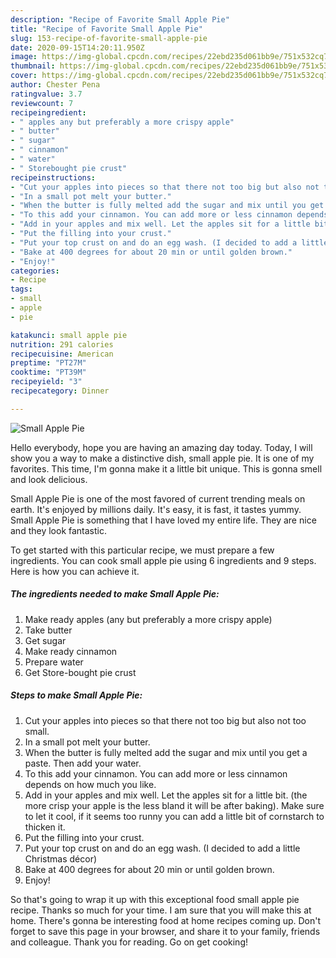 ```yaml
---
description: "Recipe of Favorite Small Apple Pie"
title: "Recipe of Favorite Small Apple Pie"
slug: 153-recipe-of-favorite-small-apple-pie
date: 2020-09-15T14:20:11.950Z
image: https://img-global.cpcdn.com/recipes/22ebd235d061bb9e/751x532cq70/small-apple-pie-recipe-main-photo.jpg
thumbnail: https://img-global.cpcdn.com/recipes/22ebd235d061bb9e/751x532cq70/small-apple-pie-recipe-main-photo.jpg
cover: https://img-global.cpcdn.com/recipes/22ebd235d061bb9e/751x532cq70/small-apple-pie-recipe-main-photo.jpg
author: Chester Pena
ratingvalue: 3.7
reviewcount: 7
recipeingredient:
- " apples any but preferably a more crispy apple"
- " butter"
- " sugar"
- " cinnamon"
- " water"
- " Storebought pie crust"
recipeinstructions:
- "Cut your apples into pieces so that there not too big but also not too small."
- "In a small pot melt your butter."
- "When the butter is fully melted add the sugar and mix until you get a paste. Then add your water."
- "To this add your cinnamon. You can add more or less cinnamon depends on how much you like."
- "Add in your apples and mix well. Let the apples sit for a little bit. (the more crisp your apple is the less bland it will be after baking). Make sure to let it cool, if it seems too runny you can add a little bit of cornstarch to thicken it."
- "Put the filling into your crust."
- "Put your top crust on and do an egg wash. (I decided to add a little Christmas décor)"
- "Bake at 400 degrees for about 20 min or until golden brown."
- "Enjoy!"
categories:
- Recipe
tags:
- small
- apple
- pie

katakunci: small apple pie 
nutrition: 291 calories
recipecuisine: American
preptime: "PT27M"
cooktime: "PT39M"
recipeyield: "3"
recipecategory: Dinner

---
```



![Small Apple Pie](https://img-global.cpcdn.com/recipes/22ebd235d061bb9e/751x532cq70/small-apple-pie-recipe-main-photo.jpg)

Hello everybody, hope you are having an amazing day today. Today, I will show you a way to make a distinctive dish, small apple pie. It is one of my favorites. This time, I'm gonna make it a little bit unique. This is gonna smell and look delicious.

Small Apple Pie is one of the most favored of current trending meals on earth. It's enjoyed by millions daily. It's easy, it is fast, it tastes yummy. Small Apple Pie is something that I have loved my entire life. They are nice and they look fantastic.




To get started with this particular recipe, we must prepare a few ingredients. You can cook small apple pie using 6 ingredients and 9 steps. Here is how you can achieve it.

##### The ingredients needed to make Small Apple Pie:

1. Make ready  apples (any but preferably a more crispy apple)
1. Take  butter
1. Get  sugar
1. Make ready  cinnamon
1. Prepare  water
1. Get  Store-bought pie crust




##### Steps to make Small Apple Pie:

1. Cut your apples into pieces so that there not too big but also not too small.
1. In a small pot melt your butter.
1. When the butter is fully melted add the sugar and mix until you get a paste. Then add your water.
1. To this add your cinnamon. You can add more or less cinnamon depends on how much you like.
1. Add in your apples and mix well. Let the apples sit for a little bit. (the more crisp your apple is the less bland it will be after baking). Make sure to let it cool, if it seems too runny you can add a little bit of cornstarch to thicken it.
1. Put the filling into your crust.
1. Put your top crust on and do an egg wash. (I decided to add a little Christmas décor)
1. Bake at 400 degrees for about 20 min or until golden brown.
1. Enjoy!




So that's going to wrap it up with this exceptional food small apple pie recipe. Thanks so much for your time. I am sure that you will make this at home. There's gonna be interesting food at home recipes coming up. Don't forget to save this page in your browser, and share it to your family, friends and colleague. Thank you for reading. Go on get cooking!

